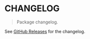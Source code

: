 # CHANGELOG

> Package changelog.

See [GitHub Releases](https://github.com/stdlib-js/time-now/releases) for the changelog.